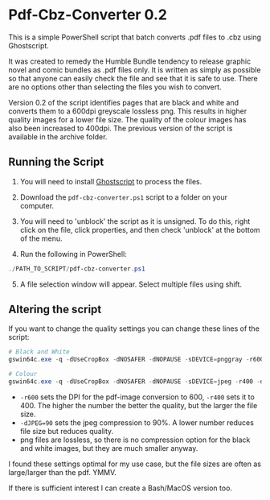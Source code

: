 # Pdf-Cbz-Converter 0.2
This is a simple PowerShell script that batch converts .pdf files to .cbz using Ghostscript. 

It was created to remedy the Humble Bundle tendency to release graphic novel and comic bundles as .pdf files only. It is written as simply as possible so that anyone can easily check the file and see that it is safe to use. There are no options other than selecting the files you wish to convert.

Version 0.2 of the script identifies pages that are black and white and converts them to a 600dpi greyscale lossless png. This results in higher quality images for a lower file size. The quality of the colour images has also been increased to 400dpi. The previous version of the script is available in the archive folder.

## Running the Script

1) You will need to install [Ghostscript](https://ghostscript.com/releases/gsdnld.html) to process the files.

2) Download the `pdf-cbz-converter.ps1` script to a folder on your computer.

3) You will need to 'unblock' the script as it is unsigned. To do this, right click on the file, click properties, and then check 'unblock' at the bottom of the menu.

4) Run the following in PowerShell:

```powershell
./PATH_TO_SCRIPT/pdf-cbz-converter.ps1
```
5) A file selection window will appear. Select multiple files using shift.

## Altering the script

If you want to change the quality settings you can change these lines of the script:
```PowerShell
# Black and White
gswin64c.exe -q -dUseCropBox -dNOSAFER -dNOPAUSE -sDEVICE=pnggray -r600 [...]

# Colour
gswin64c.exe -q -dUseCropBox -dNOSAFER -dNOPAUSE -sDEVICE=jpeg -r400 -dJPEGQ=90 [...]
```
- `-r600` sets the DPI for the pdf-image conversion to 600, `-r400` sets it to 400. The higher the number the better the quality, but the larger the file size.
- `-dJPEG=90` sets the jpeg compression to 90%. A lower number reduces file size but reduces quality.
- png files are lossless, so there is no compression option for the black and white images, but they are much smaller anyway.

I found these settings optimal for my use case, but the file sizes are often as large/larger than the pdf. YMMV.

If there is sufficient interest I can create a Bash/MacOS version too.
